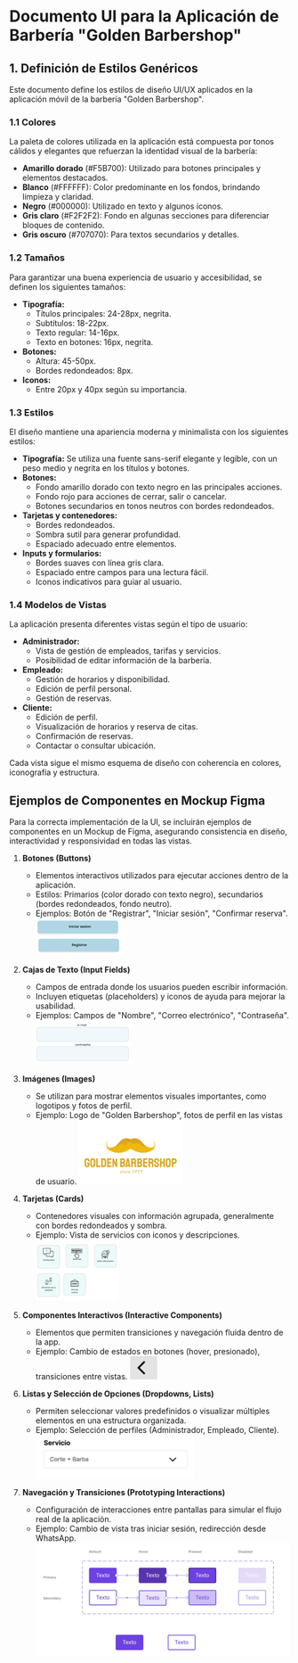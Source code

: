 # Documento UI para la Aplicación de Barbería "Golden Barbershop"

## 1. Definición de Estilos Genéricos
Este documento define los estilos de diseño UI/UX aplicados en la aplicación móvil de la barbería "Golden Barbershop".

### 1.1 Colores
La paleta de colores utilizada en la aplicación está compuesta por tonos cálidos y elegantes que refuerzan la identidad visual de la barbería:
- **Amarillo dorado** (#F5B700): Utilizado para botones principales y elementos destacados.
- **Blanco** (#FFFFFF): Color predominante en los fondos, brindando limpieza y claridad.
- **Negro** (#000000): Utilizado en texto y algunos íconos.
- **Gris claro** (#F2F2F2): Fondo en algunas secciones para diferenciar bloques de contenido.
- **Gris oscuro** (#707070): Para textos secundarios y detalles.

### 1.2 Tamaños
Para garantizar una buena experiencia de usuario y accesibilidad, se definen los siguientes tamaños:
- **Tipografía:**
  - Títulos principales: 24-28px, negrita.
  - Subtítulos: 18-22px.
  - Texto regular: 14-16px.
  - Texto en botones: 16px, negrita.
- **Botones:**
  - Altura: 45-50px.
  - Bordes redondeados: 8px.
- **Iconos:**
  - Entre 20px y 40px según su importancia.

### 1.3 Estilos
El diseño mantiene una apariencia moderna y minimalista con los siguientes estilos:
- **Tipografía:** Se utiliza una fuente sans-serif elegante y legible, con un peso medio y negrita en los títulos y botones.
- **Botones:**
  - Fondo amarillo dorado con texto negro en las principales acciones.
  - Fondo rojo para acciones de cerrar, salir o cancelar.
  - Botones secundarios en tonos neutros con bordes redondeados.
- **Tarjetas y contenedores:**
  - Bordes redondeados.
  - Sombra sutil para generar profundidad.
  - Espaciado adecuado entre elementos.
- **Inputs y formularios:**
  - Bordes suaves con línea gris clara.
  - Espaciado entre campos para una lectura fácil.
  - Iconos indicativos para guiar al usuario.

### 1.4 Modelos de Vistas
La aplicación presenta diferentes vistas según el tipo de usuario:
- **Administrador:**
  - Vista de gestión de empleados, tarifas y servicios.
  - Posibilidad de editar información de la barbería.
- **Empleado:**
  - Gestión de horarios y disponibilidad.
  - Edición de perfil personal.
  - Gestión de reservas.
- **Cliente:**
  - Edición de perfil.
  - Visualización de horarios y reserva de citas.
  - Confirmación de reservas.
  - Contactar o consultar ubicación.

Cada vista sigue el mismo esquema de diseño con coherencia en colores, iconografía y estructura.

## Ejemplos de Componentes en Mockup Figma
Para la correcta implementación de la UI, se incluirán ejemplos de componentes en un Mockup de Figma, asegurando consistencia en diseño, interactividad y responsividad en todas las vistas.

1. **Botones (Buttons)**
   - Elementos interactivos utilizados para ejecutar acciones dentro de la aplicación.
   - Estilos: Primarios (color dorado con texto negro), secundarios (bordes redondeados, fondo neutro).
   - Ejemplos: Botón de "Registrar", "Iniciar sesión", "Confirmar reserva".
![Botones](/recursos-adicionales/1.png)
2. **Cajas de Texto (Input Fields)**
   - Campos de entrada donde los usuarios pueden escribir información.
   - Incluyen etiquetas (placeholders) y iconos de ayuda para mejorar la usabilidad.
   - Ejemplos: Campos de "Nombre", "Correo electrónico", "Contraseña".
![Cajas de Texto](/recursos-adicionales/2.png)

3. **Imágenes (Images)**
   - Se utilizan para mostrar elementos visuales importantes, como logotipos y fotos de perfil.
   - Ejemplo: Logo de "Golden Barbershop", fotos de perfil en las vistas de usuario.
![Imágenes](/recursos-adicionales/3.png)

4. **Tarjetas (Cards)**
   - Contenedores visuales con información agrupada, generalmente con bordes redondeados y sombra.
   - Ejemplo: Vista de servicios con iconos y descripciones.
![Tarjetas](/recursos-adicionales/4.png)

5. **Componentes Interactivos (Interactive Components)**
   - Elementos que permiten transiciones y navegación fluida dentro de la app.
   - Ejemplo: Cambio de estados en botones (hover, presionado), transiciones entre vistas.
![Componentes Interactivos](/recursos-adicionales/5.png)

6. **Listas y Selección de Opciones (Dropdowns, Lists)**
   - Permiten seleccionar valores predefinidos o visualizar múltiples elementos en una estructura organizada.
   - Ejemplo: Selección de perfiles (Administrador, Empleado, Cliente).
![Listas y Selección de Opciones](/recursos-adicionales/6.png)

7. **Navegación y Transiciones (Prototyping Interactions)**
   - Configuración de interacciones entre pantallas para simular el flujo real de la aplicación.
   - Ejemplo: Cambio de vista tras iniciar sesión, redirección desde WhatsApp.
![Navegación y Transiciones](/recursos-adicionales/7.png)